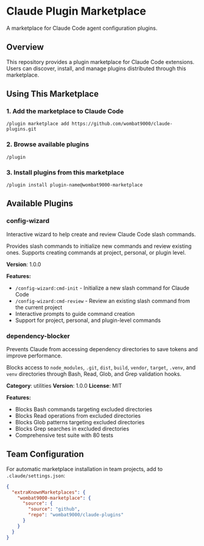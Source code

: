 # Claude Plugin Marketplace

A marketplace for Claude Code agent configuration plugins.

## Overview

This repository provides a plugin marketplace for Claude Code extensions. Users can discover, install, and manage plugins distributed through this marketplace.

## Using This Marketplace

### 1. Add the marketplace to Claude Code

```shell
/plugin marketplace add https://github.com/wombat9000/claude-plugins.git
```

### 2. Browse available plugins

```shell
/plugin
```

### 3. Install plugins from this marketplace

```shell
/plugin install plugin-name@wombat9000-marketplace
```

## Available Plugins

### config-wizard

Interactive wizard to help create and review Claude Code slash commands.

Provides slash commands to initialize new commands and review existing ones. Supports creating commands at project, personal, or plugin level.

**Version**: 1.0.0

**Features:**
- `/config-wizard:cmd-init` - Initialize a new slash command for Claude Code
- `/config-wizard:cmd-review` - Review an existing slash command from the current project
- Interactive prompts to guide command creation
- Support for project, personal, and plugin-level commands

### dependency-blocker

Prevents Claude from accessing dependency directories to save tokens and improve performance.

Blocks access to `node_modules`, `.git`, `dist`, `build`, `vendor`, `target`, `.venv`, and `venv` directories through Bash, Read, Glob, and Grep validation hooks.

**Category**: utilities
**Version**: 1.0.0
**License**: MIT

**Features:**
- Blocks Bash commands targeting excluded directories
- Blocks Read operations from excluded directories
- Blocks Glob patterns targeting excluded directories
- Blocks Grep searches in excluded directories
- Comprehensive test suite with 80 tests

## Team Configuration

For automatic marketplace installation in team projects, add to `.claude/settings.json`:

```json
{
  "extraKnownMarketplaces": {
    "wombat9000-marketplace": {
      "source": {
        "source": "github",
        "repo": "wombat9000/claude-plugins"
      }
    }
  }
}
```